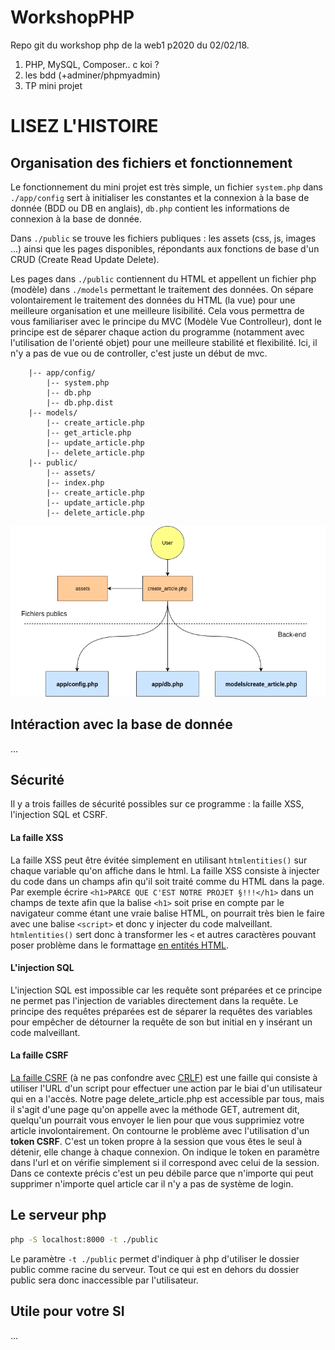 # WorkshopPHP

Repo git du workshop php de la web1 p2020 du 02/02/18.

1. PHP, MySQL, Composer.. c koi ?
2. les bdd (+adminer/phpmyadmin)
3. TP mini projet

# LISEZ L'HISTOIRE

## Organisation des fichiers et fonctionnement

Le fonctionnement du mini projet est très simple, un fichier `system.php` dans `./app/config` sert à initialiser les constantes et la connexion à la base de donnée (BDD ou DB en anglais), `db.php` contient les informations de connexion à la base de donnée.

Dans `./public` se trouve les fichiers publiques : les assets (css, js, images ...) ainsi que les pages disponibles, répondants aux fonctions de base d'un CRUD (Create Read Update Delete).

Les pages dans `./public` contiennent du HTML et appellent un fichier php (modèle) dans `./models` permettant le traitement des données. On sépare volontairement le traitement des données du HTML (la vue) pour une meilleure organisation et une meilleure lisibilité. Cela vous permettra de vous familiariser avec le principe du MVC (Modèle Vue Controlleur), dont le principe est de séparer chaque action du programme (notamment avec l'utilisation de l'orienté objet) pour une meilleure stabilité et flexibilité. Ici, il n'y a pas de vue ou de controller, c'est juste un début de mvc.

~~~
    |-- app/config/
        |-- system.php
        |-- db.php
        |-- db.php.dist
    |-- models/
        |-- create_article.php
        |-- get_article.php
        |-- update_article.php
        |-- delete_article.php
    |-- public/
        |-- assets/
        |-- index.php
        |-- create_article.php
        |-- update_article.php
        |-- delete_article.php
~~~

<p class="center"><img src="doc/architecture.png" alt=""></p>

## Intéraction avec la base de donnée
...

## Sécurité

Il y a trois failles de sécurité possibles sur ce programme : la faille XSS, l'injection SQL et CSRF.

#### La faille XSS
La faille XSS peut être évitée simplement en utilisant `htmlentities()` sur chaque variable qu'on affiche dans le html. La faille XSS consiste à injecter du code dans un champs afin qu'il soit traité comme du HTML dans la page. Par exemple écrire `<h1>PARCE QUE C'EST NOTRE PROJET §!!!</h1>` dans un champs de texte afin que la balise `<h1>` soit prise en compte par le navigateur comme étant une vraie balise HTML, on pourrait très bien le faire avec une balise `<script>` et donc y injecter du code malveillant. `htmlentities()` sert donc à transformer les `<` et autres caractères pouvant poser problème dans le formattage <a href="http://php.net/manual/fr/function.htmlentities.php">en entités HTML</a>.

#### L'injection SQL
L'injection SQL est impossible car les requête sont préparées et ce principe ne permet pas l'injection de variables directement dans la requête. Le principe des requêtes préparées est de séparer la requêtes des variables pour empêcher de détourner la requête de son but initial en y insérant un code malveillant.

#### La faille CSRF
<a href="https://openclassrooms.com/courses/protegez-vous-efficacement-contre-les-failles-web/la-csrf">La faille CSRF</a> (à ne pas confondre avec <a href="https://openclassrooms.com/courses/protegez-vous-efficacement-contre-les-failles-web/faille-crlf">CRLF</a>) est une faille qui consiste à utiliser l'URL d'un script pour effectuer une action par le biai d'un utilisateur qui en a l'accès. Notre page delete_article.php est accessible par tous, mais il s'agit d'une page qu'on appelle avec la méthode GET, autrement dit, quelqu'un pourrait vous envoyer le lien pour que vous supprimiez votre article involontairement. On contourne le problème avec l'utilisation d'un **token CSRF**. C'est un token propre à la session que vous êtes le seul à détenir, elle change à chaque connexion. On indique le token en paramètre dans l'url et on vérifie simplement si il correspond avec celui de la session. Dans ce contexte précis c'est un peu débile parce que n'importe qui peut supprimer n'importe quel article car il n'y a pas de système de login.

## Le serveur php

~~~ bash
php -S localhost:8000 -t ./public
~~~

Le paramètre `-t ./public` permet d'indiquer à php d'utiliser le dossier public comme racine du serveur. Tout ce qui est en dehors du dossier public sera donc inaccessible par l'utilisateur.

## Utile pour votre SI
...
